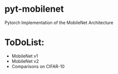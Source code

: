 # pyt-mobilenet
Pytorch Implementation of the MobileNet Architecture

# ToDoList:
+ MobileNet v1
+ MobileNet v2
+ Comparisons on CIFAR-10
